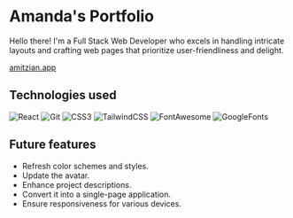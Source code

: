 # Amanda's Portfolio

Hello there! I'm a Full Stack Web Developer who excels in handling intricate layouts and crafting web pages that prioritize user-friendliness and delight.

[amitzian.app](https://amitzian.netlify.app/)

## Technologies used

![React](https://img.shields.io/badge/React-20232A?style=for-the-badge&logo=react&logoColor=61DAFB)
![Git](https://img.shields.io/badge/git-%23F05033.svg?style=for-the-badge&logo=git&logoColor=white)
![CSS3](https://img.shields.io/badge/css3-%231572B6.svg?style=for-the-badge&logo=css3&logoColor=white)
![TailwindCSS](https://img.shields.io/badge/Tailwind_CSS-38B2AC?style=for-the-badge&logo=tailwind-css&logoColor=white)
![FontAwesome](https://img.shields.io/badge/Font_Awesome-darkblue?style=for-the-badge&logo=fontawesome&logoColor=white)
![GoogleFonts](https://img.shields.io/badge/Google_Fonts-gray?style=for-the-badge&logo=googlefonts&logoColor=white)


## Future features

- Refresh color schemes and styles.
- Update the avatar.
- Enhance project descriptions.
- Convert it into a single-page application.
- Ensure responsiveness for various devices.